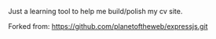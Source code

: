 Just a learning tool to help me build/polish my cv site.

Forked from:
https://github.com/planetoftheweb/expressjs.git

